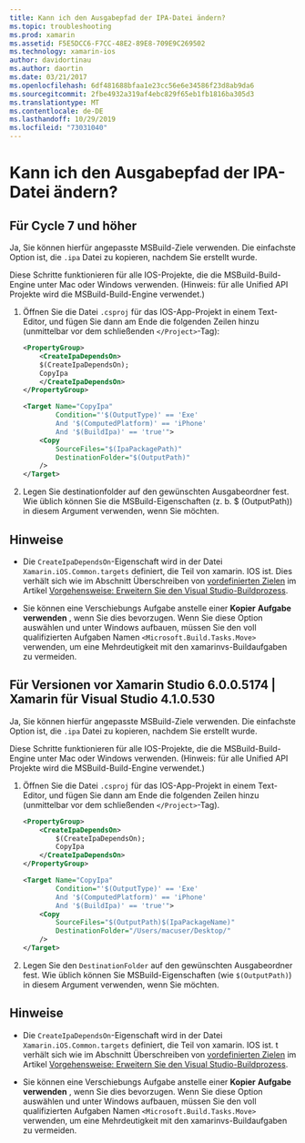```yaml
---
title: Kann ich den Ausgabepfad der IPA-Datei ändern?
ms.topic: troubleshooting
ms.prod: xamarin
ms.assetid: F5E5DCC6-F7CC-48E2-89E8-709E9C269502
ms.technology: xamarin-ios
author: davidortinau
ms.author: daortin
ms.date: 03/21/2017
ms.openlocfilehash: 6df481688bfaa1e23cc56e6e34586f23d8ab9da6
ms.sourcegitcommit: 2fbe4932a319af4ebc829f65eb1fb1816ba305d3
ms.translationtype: MT
ms.contentlocale: de-DE
ms.lasthandoff: 10/29/2019
ms.locfileid: "73031040"
---
```

# <a name="can-i-change-the-output-path-of-the-ipa-file"></a>Kann ich den Ausgabepfad der IPA-Datei ändern?

## <a name="for-cycle-7-and-higher"></a>Für Cycle 7 und höher
Ja, Sie können hierfür angepasste MSBuild-Ziele verwenden. Die einfachste Option ist, die `.ipa` Datei zu kopieren, nachdem Sie erstellt wurde.

Diese Schritte funktionieren für alle IOS-Projekte, die die MSBuild-Build-Engine unter Mac oder Windows verwenden. (Hinweis: für alle Unified API Projekte wird die MSBuild-Build-Engine verwendet.)

1. Öffnen Sie die Datei `.csproj` für das IOS-App-Projekt in einem Text-Editor, und fügen Sie dann am Ende die folgenden Zeilen hinzu (unmittelbar vor dem schließenden `</Project>`-Tag):

    ```xml
    <PropertyGroup>
        <CreateIpaDependsOn>
        $(CreateIpaDependsOn);
        CopyIpa
        </CreateIpaDependsOn>
    </PropertyGroup>
    
    <Target Name="CopyIpa"
            Condition="'$(OutputType)' == 'Exe'
            And '$(ComputedPlatform)' == 'iPhone'
            And '$(BuildIpa)' == 'true'">
        <Copy
            SourceFiles="$(IpaPackagePath)"
            DestinationFolder="$(OutputPath)"
        />
    </Target>
    ```

2. Legen Sie destinationfolder auf den gewünschten Ausgabeordner fest. Wie üblich können Sie die MSBuild-Eigenschaften (z. b. $ (OutputPath)) in diesem Argument verwenden, wenn Sie möchten.

## <a name="notes"></a>Hinweise

- Die `CreateIpaDependsOn`-Eigenschaft wird in der Datei `Xamarin.iOS.Common.targets` definiert, die Teil von xamarin. IOS ist. Dies verhält sich wie im Abschnitt Überschreiben von [vordefinierten Zielen](https://docs.microsoft.com/visualstudio/msbuild/how-to-extend-the-visual-studio-build-process#overriding-predefined-targets) im Artikel [Vorgehensweise: Erweitern Sie den Visual Studio-Buildprozess](https://docs.microsoft.com/visualstudio/msbuild/how-to-extend-the-visual-studio-build-process).

- Sie können eine Verschiebungs Aufgabe anstelle einer **Kopier** **Aufgabe verwenden** , wenn Sie dies bevorzugen. Wenn Sie diese Option auswählen und unter Windows aufbauen, müssen Sie den voll qualifizierten Aufgaben Namen `<Microsoft.Build.Tasks.Move>` verwenden, um eine Mehrdeutigkeit mit den xamarinvs-Buildaufgaben zu vermeiden.

## <a name="for-versions-before-xamarin-studio-6005174--xamarin-for-visual-studio-410530"></a>Für Versionen vor Xamarin Studio 6.0.0.5174 | Xamarin für Visual Studio 4.1.0.530

Ja, Sie können hierfür angepasste MSBuild-Ziele verwenden. Die einfachste Option ist, die `.ipa` Datei zu kopieren, nachdem Sie erstellt wurde.

Diese Schritte funktionieren für alle IOS-Projekte, die die MSBuild-Build-Engine unter Mac oder Windows verwenden. (Hinweis: für alle Unified API Projekte wird die MSBuild-Build-Engine verwendet.)

1. Öffnen Sie die Datei `.csproj` für das IOS-App-Projekt in einem Text-Editor, und fügen Sie dann am Ende die folgenden Zeilen hinzu (unmittelbar vor dem schließenden `</Project>`-Tag).

    ```xml
    <PropertyGroup>
        <CreateIpaDependsOn>
            $(CreateIpaDependsOn);
            CopyIpa
        </CreateIpaDependsOn>
    </PropertyGroup>

    <Target Name="CopyIpa"
            Condition="'$(OutputType)' == 'Exe'
            And '$(ComputedPlatform)' == 'iPhone'
            And '$(BuildIpa)' == 'true'">
        <Copy
            SourceFiles="$(OutputPath)$(IpaPackageName)"
            DestinationFolder="/Users/macuser/Desktop/"
        />
    </Target>
    ```

2. Legen Sie den `DestinationFolder` auf den gewünschten Ausgabeordner fest. Wie üblich können Sie MSBuild-Eigenschaften (wie `$(OutputPath)`) in diesem Argument verwenden, wenn Sie möchten.

## <a name="notes"></a>Hinweise

- Die `CreateIpaDependsOn`-Eigenschaft wird in der Datei `Xamarin.iOS.Common.targets` definiert, die Teil von xamarin. IOS ist. t verhält sich wie im Abschnitt Überschreiben von [vordefinierten Zielen](https://docs.microsoft.com/visualstudio/msbuild/how-to-extend-the-visual-studio-build-process#overriding-predefined-targets) im Artikel [Vorgehensweise: Erweitern Sie den Visual Studio-Buildprozess](https://docs.microsoft.com/visualstudio/msbuild/how-to-extend-the-visual-studio-build-process).

- Sie können eine Verschiebungs Aufgabe anstelle einer **Kopier** **Aufgabe verwenden** , wenn Sie dies bevorzugen. Wenn Sie diese Option auswählen und unter Windows aufbauen, müssen Sie den voll qualifizierten Aufgaben Namen `<Microsoft.Build.Tasks.Move>` verwenden, um eine Mehrdeutigkeit mit den xamarinvs-Buildaufgaben zu vermeiden.
